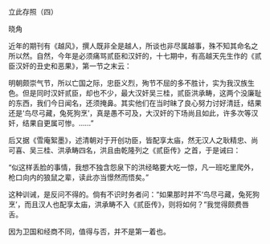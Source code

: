 立此存照（四）

晓角

  

近年的期刊有《越风》，撰人既非全是越人，所谈也非尽属越事，殊不知其命名之所以然。自然，今年是必须痛骂贰臣和汉奸的，十七期中，有高越天先生作的《贰臣汉奸的丑史和恶果》，第一节之末云：

  

明朝颇崇气节，所以亡国之际，忠臣义烈，殉节不屈的多不胜计，实为我汉族生色。但是同时汉奸贰臣，却也不少，最大汉奸吴三桂，贰臣洪承畴，这两个没廉耻的东西，我们今日闻名，还须掩鼻。其实他们在当时昧了良心努力讨好清廷，结果还是‘鸟尽弓藏，兔死狗烹’，真是愚不可及，大汉奸的下场尚且如此，许多次等汉奸，结果自更属可惨。……”

后又据《雪庵絮墨》，述清朝对于开创功臣，皆配享太庙，然无汉人之耿精忠、尚可喜、吴三桂、洪承畴四名，洪且由乾隆列之《贰臣传》之首，于是诫曰：

“似这样丢脸的事情，我想不独含怨泉下的洪经略要大吃一惊，凡一班吃里爬外，枪口向内的狼鼠之辈，读此亦当憬然而悟矣。”

  

这种训诫，是反问不得的。倘有不识时务者问：“如果那时并不‘鸟尽弓藏，兔死狗烹’，而且汉人也配享太庙，洪承畴不入《贰臣传》，则将如何？”我觉得颇费唇舌。

因为卫国和经商不同，值得与否，并不是第一着也。